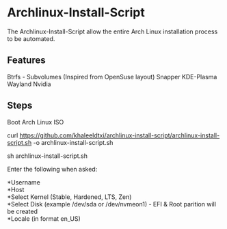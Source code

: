# Archlinux-Install-Script

The Archlinux-Install-Script allow the entire Arch Linux installation process to be automated.


## Features
Btrfs - Subvolumes (Inspired from OpenSuse layout)
Snapper
KDE-Plasma
Wayland
Nvidia



## Steps

Boot Arch Linux ISO

curl https://github.com/khaleeldtxi/archlinux-install-script/archlinux-install-script.sh -o archlinux-install-script.sh

sh archlinux-install-script.sh

Enter the following when asked:

*Username\
*Host\
*Select Kernel (Stable, Hardened, LTS, Zen)\
*Select Disk (example /dev/sda or /dev/nvmeon1) - EFI & Root parition will be created\
*Locale (in format en_US)
